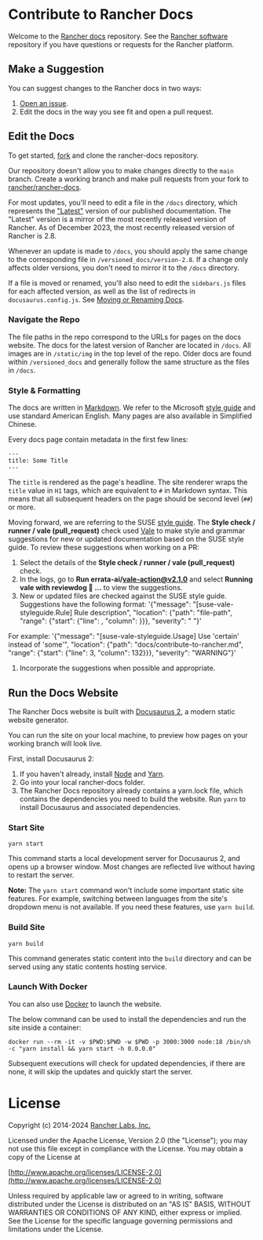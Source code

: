 # Contribute to Rancher Docs

Welcome to the [Rancher docs](https://ranchermanager.docs.rancher.com/) repository. See the [Rancher software](https://github.com/rancher/rancher) repository if you have questions or requests for the Rancher platform.

## Make a Suggestion

You can suggest changes to the Rancher docs in two ways: 

1. [Open an issue](https://github.com/rancher/rancher-docs/issues/new/choose).
1. Edit the docs in the way you see fit and open a pull request.

## Edit the Docs

To get started, [fork](https://github.com/rancher/rancher-docs/fork) and clone the rancher-docs repository.

Our repository doesn't allow you to make changes directly to the `main` branch. Create a working branch and make pull requests from your fork to [rancher/rancher-docs](https://github.com/rancher/rancher-docs).

For most updates, you'll need to edit a file in the `/docs` directory, which represents the ["Latest"](https://ranchermanager.docs.rancher.com/) version of our published documentation. The "Latest" version is a mirror of the most recently released version of Rancher. As of December 2023, the most recently released version of Rancher is 2.8.

Whenever an update is made to `/docs`, you should apply the same change to the corresponding file in `/versioned_docs/version-2.8`. If a change only affects older versions, you don't need to mirror it to the `/docs` directory.

If a file is moved or renamed, you'll also need to edit the `sidebars.js` files for each affected version, as well as the list of redirects in `docusaurus.config.js`. See [Moving or Renaming Docs](./moving-or-renaming-docs.md).

### Navigate the Repo

The file paths in the repo correspond to the URLs for pages on the docs website. The docs for the latest version of Rancher are located in `/docs`. All images are in `/static/img` in the top level of the repo. Older docs are found within `/versioned_docs` and generally follow the same structure as the files in `/docs`.

### Style & Formatting

The docs are written in [Markdown](https://www.markdownguide.org/getting-started/). We refer to the Microsoft [style guide](https://learn.microsoft.com/en-us/style-guide/welcome/) and use standard American English. Many pages are also available in Simplified Chinese.

Every docs page contain metadata in the first few lines:

```
---
title: Some Title
---
```

The `title` is rendered as the page's headline. The site renderer wraps the `title` value in `H1` tags, which are equivalent to `#` in Markdown syntax. This means that all subsequent headers on the page should be second level (`##`) or more.

Moving forward, we are referring to the SUSE [style guide](https://documentation.suse.com/style/current/pdf/style-guide_en.pdf). The **Style check / runner / vale (pull_request)** check used [Vale](https://vale.sh/) to make style and grammar suggestions for new or updated documentation based on the SUSE style guide. To review these suggestions when working on a PR:

1. Select the details of the **Style check / runner / vale (pull_request)** check.
1. In the logs, go to **Run errata-ai/vale-action@v2.1.0** and select **Running vale with reviewdog 🐶 ...** to view the suggestions.
1. New or updated files are checked against the SUSE style guide. Suggestions have the following format: '{"message": "[suse-vale-styleguide.Rule] Rule description", "location": {"path": "file-path", "range": {"start": {"line": , "column": }}}, "severity": " "}'

For example: '{"message": "[suse-vale-styleguide.Usage] Use 'certain' instead of 'some'", "location": {"path": "docs/contribute-to-rancher.md", "range": {"start": {"line": 3, "column": 132}}}, "severity": "WARNING"}'

1. Incorporate the suggestions when possible and appropriate.

## Run the Docs Website

The Rancher Docs website is built with [Docusaurus 2](https://docusaurus.io/), a modern static website generator.

You can run the site on your local machine, to preview how pages on your working branch will look live.

First, install Docusaurus 2:

1. If you haven't already, install [Node](https://nodejs.org/en/download/) and [Yarn](https://yarnpkg.com/getting-started/install).
1. Go into your local rancher-docs folder.
1. The Rancher Docs repository already contains a yarn.lock file, which contains the dependencies you need to build the website. Run `yarn` to install Docusaurus and associated dependencies.

### Start Site

```
yarn start
```

This command starts a local development server for Docusaurus 2, and opens up a browser window. Most changes are reflected live without having to restart the server.

**Note:** The `yarn start` command won't include some important static site features. For example, switching between languages from the site's dropdown menu is not available. If you need these features, use `yarn build`.

### Build Site

```
yarn build
```

This command generates static content into the `build` directory and can be served using any static contents hosting service.

### Launch With Docker

You can also use [Docker](https://www.docker.com/) to launch the website.

The below command can be used to install the dependencies and run the site inside a container:

```
docker run --rm -it -v $PWD:$PWD -w $PWD -p 3000:3000 node:18 /bin/sh -c "yarn install && yarn start -h 0.0.0.0"
```

Subsequent executions will check for updated dependencies, if there are none, it will skip the updates and quickly start the server.

License
=======
Copyright (c) 2014-2024 [Rancher Labs, Inc.](https://rancher.com)

Licensed under the Apache License, Version 2.0 (the "License");
you may not use this file except in compliance with the License.
You may obtain a copy of the License at

[http://www.apache.org/licenses/LICENSE-2.0](http://www.apache.org/licenses/LICENSE-2.0)

Unless required by applicable law or agreed to in writing, software
distributed under the License is distributed on an "AS IS" BASIS,
WITHOUT WARRANTIES OR CONDITIONS OF ANY KIND, either express or implied.
See the License for the specific language governing permissions and
limitations under the License.
